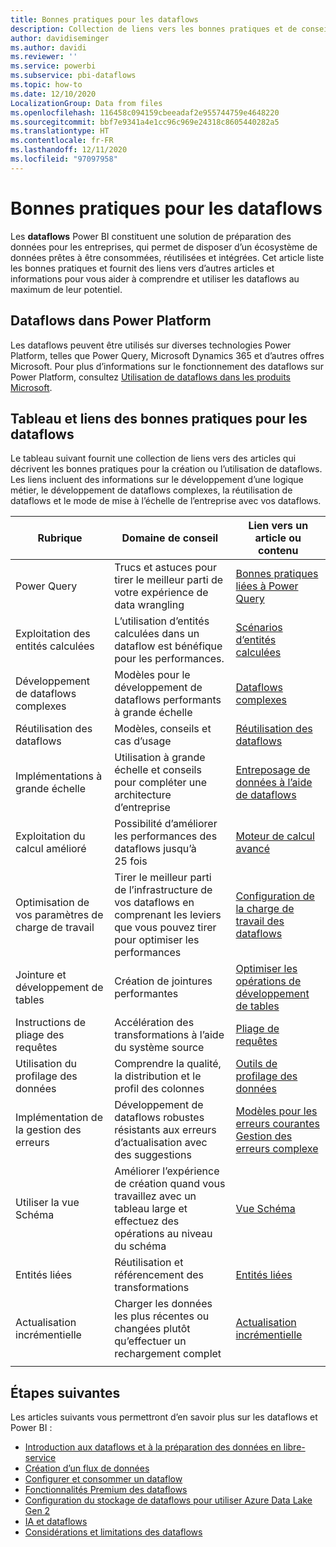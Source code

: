 ```yaml
---
title: Bonnes pratiques pour les dataflows
description: Collection de liens vers les bonnes pratiques et de conseils pour les dataflows
author: davidiseminger
ms.author: davidi
ms.reviewer: ''
ms.service: powerbi
ms.subservice: pbi-dataflows
ms.topic: how-to
ms.date: 12/10/2020
LocalizationGroup: Data from files
ms.openlocfilehash: 116458c094159cbeeadaf2e955744759e4648220
ms.sourcegitcommit: bbf7e9341a4e1cc96c969e24318c8605440282a5
ms.translationtype: HT
ms.contentlocale: fr-FR
ms.lasthandoff: 12/11/2020
ms.locfileid: "97097958"
---
```

# <a name="dataflows-best-practices"></a>Bonnes pratiques pour les dataflows

Les **dataflows** Power BI constituent une solution de préparation des données pour les entreprises, qui permet de disposer d’un écosystème de données prêtes à être consommées, réutilisées et intégrées. Cet article liste les bonnes pratiques et fournit des liens vers d’autres articles et informations pour vous aider à comprendre et utiliser les dataflows au maximum de leur potentiel.

## <a name="dataflows-across-the-power-platform"></a>Dataflows dans Power Platform

Les dataflows peuvent être utilisés sur diverses technologies Power Platform, telles que Power Query, Microsoft Dynamics 365 et d’autres offres Microsoft. Pour plus d’informations sur le fonctionnement des dataflows sur Power Platform, consultez [Utilisation de dataflows dans les produits Microsoft](https://docs.microsoft.com/power-query/dataflows/overview-dataflows-across-power-platform-dynamics-365).


## <a name="dataflows-best-practices-table-and-links"></a>Tableau et liens des bonnes pratiques pour les dataflows

Le tableau suivant fournit une collection de liens vers des articles qui décrivent les bonnes pratiques pour la création ou l’utilisation de dataflows. Les liens incluent des informations sur le développement d’une logique métier, le développement de dataflows complexes, la réutilisation de dataflows et le mode de mise à l’échelle de l’entreprise avec vos dataflows.


|**Rubrique**  |**Domaine de conseil**  |**Lien vers un article ou contenu**  |
|---------|---------|---------|
|Power Query     | Trucs et astuces pour tirer le meilleur parti de votre expérience de data wrangling        |[Bonnes pratiques liées à Power Query](https://docs.microsoft.com/power-query/best-practices)        |
|Exploitation des entités calculées     |L’utilisation d’entités calculées dans un dataflow est bénéfique pour les performances.         |[Scénarios d’entités calculées](https://docs.microsoft.com/power-query/dataflows/computed-entities-scenarios)         |
|Développement de dataflows complexes     |Modèles pour le développement de dataflows performants à grande échelle         |[Dataflows complexes](https://docs.microsoft.com/power-query/dataflows/best-practices-developing-complex-dataflows)         |
|Réutilisation des dataflows     |Modèles, conseils et cas d’usage         |[Réutilisation des dataflows](https://docs.microsoft.com/power-query/dataflows/best-practices-reusing-dataflows)         |
|Implémentations à grande échelle     |Utilisation à grande échelle et conseils pour compléter une architecture d’entreprise         |[Entreposage de données à l’aide de dataflows](https://docs.microsoft.com/power-query/dataflows/best-practices-for-data-warehouse-using-dataflows)         |
|Exploitation du calcul amélioré     |Possibilité d’améliorer les performances des dataflows jusqu’à 25 fois         |[Moteur de calcul avancé](dataflows-premium-workload-configuration.md#using-the-compute-engine-to-improve-performance)         |
|Optimisation de vos paramètres de charge de travail     |Tirer le meilleur parti de l’infrastructure de vos dataflows en comprenant les leviers que vous pouvez tirer pour optimiser les performances         |[Configuration de la charge de travail des dataflows](dataflows-premium-workload-configuration.md)         |
|Jointure et développement de tables     |Création de jointures performantes         |[Optimiser les opérations de développement de tables](https://docs.microsoft.com/power-query/optimize-expanding-table-columns)         |
|Instructions de pliage des requêtes     |Accélération des transformations à l’aide du système source         |[Pliage de requêtes](https://docs.microsoft.com/power-query/power-query-folding)         |
|Utilisation du profilage des données     |Comprendre la qualité, la distribution et le profil des colonnes         |[Outils de profilage des données](https://docs.microsoft.com/power-query/data-profiling-tools)         |
|Implémentation de la gestion des erreurs     |Développement de dataflows robustes résistants aux erreurs d’actualisation avec des suggestions         |[Modèles pour les erreurs courantes](https://docs.microsoft.com/power-query/dealing-with-errors)  </br> [Gestion des erreurs complexe](https://docs.microsoft.com/power-query/error-handling)      |
|Utiliser la vue Schéma      |Améliorer l’expérience de création quand vous travaillez avec un tableau large et effectuez des opérations au niveau du schéma         |[Vue Schéma](https://docs.microsoft.com/power-query/schema-view)         |
|Entités liées      |Réutilisation et référencement des transformations         |[Entités liées](https://docs.microsoft.com/power-query/dataflows/linked-entities)         |
|Actualisation incrémentielle      |Charger les données les plus récentes ou changées plutôt qu’effectuer un rechargement complet         |[Actualisation incrémentielle](https://docs.microsoft.com/power-query/dataflows/incremental-refresh)         |
|||


        
## <a name="next-steps"></a>Étapes suivantes

Les articles suivants vous permettront d’en savoir plus sur les dataflows et Power BI :

* [Introduction aux dataflows et à la préparation des données en libre-service](dataflows-introduction-self-service.md)
* [Création d’un flux de données](dataflows-create.md)
* [Configurer et consommer un dataflow](dataflows-configure-consume.md)
* [Fonctionnalités Premium des dataflows](dataflows-premium-features.md)
* [Configuration du stockage de dataflows pour utiliser Azure Data Lake Gen 2](dataflows-azure-data-lake-storage-integration.md)
* [IA et dataflows](dataflows-machine-learning-integration.md)
* [Considérations et limitations des dataflows](dataflows-features-limitations.md)